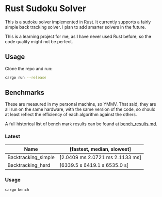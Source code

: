 # Rust Sudoku Solver
This is a sudoku solver implemented in Rust. It currently supports a fairly simple back tracking solver. I plan to add smarter solvers in the future.

This is a learning project for me, as I have never used Rust before, so the code quality might not be perfect.

## Usage

Clone the repo and run:

```bash
cargo run --release
```
##  Benchmarks
These are measured in my personal machine, so YMMV. That said, they are all run on the same hardware, with the same version of the code, so should at least reflect the efficiency of each algorithm against the others.

A full historical list of bench mark results can be found at [bench_results.md](/benches/bench_results.md).

### Latest

Name | [fastest, median, slowest]
--- | --- 
Backtracking_simple | [2.0409 ms 2.0721 ms 2.1133 ms] 
Backtracking_hard | [6339.5 s 6419.1 s 6535.0 s]

### Usage
```bash
cargo bench
```
